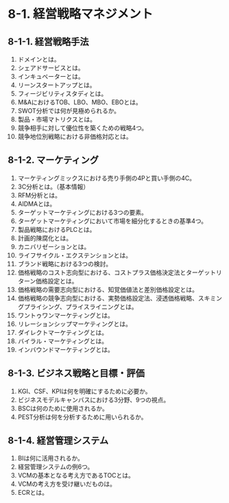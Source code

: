 # 8-1. 経営戦略マネジメント

## 8-1-1. 経営戦略手法

1. ドメインとは。
2. シェアドサービスとは。
3. インキュベーターとは。
4. リーンスタートアップとは。
5. フィージビリティスタディとは。
6. M&AにおけるTOB、LBO、MBO、EBOとは。
7. SWOT分析では何が見極められるか。
8. 製品・市場マトリクスとは。
9. 競争相手に対して優位性を築くための戦略4つ。
10. 競争地位別戦略における非価格対応とは。

## 8-1-2. マーケティング

1. マーケティングミックスにおける売り手側の4Pと買い手側の4C。
2. 3C分析とは。（基本情報）
3. RFM分析とは。
4. AIDMAとは。
5. ターゲットマーケティングにおける3つの要素。
6. ターゲットマーケティングにおいて市場を細分化するときの基準4つ。
7. 製品戦略におけるPLCとは。
8. 計画的陳腐化とは。
9. カニバリゼーションとは。
10. ライフサイクル・エクステンションとは。
11. ブランド戦略における3つの検討。
12. 価格戦略のコスト志向型における、コストプラス価格決定法とターゲットリターン価格設定とは。
13. 価格戦略の需要志向型における、知覚価値法と差別価格設定とは。
14. 価格戦略の競争志向型における、実勢価格設定法、浸透価格戦略、スキミングプライシング、プライスライニングとは。
15. ワントゥワンマーケティングとは。
16. リレーションシップマーケティングとは。
17. ダイレクトマーケティングとは。
18. バイラル・マーケティングとは。
19. インバウンドマーケティングとは。

## 8-1-3. ビジネス戦略と目標・評価

1. KGI、CSF、KPIは何を明確にするために必要か。
2. ビジネスモデルキャンバスにおける3分野、9つの視点。
3. BSCは何のために使用されるか。
4. PEST分析は何を分析するために用いられるか。

## 8-1-4. 経営管理システム

1. BIは何に活用されるか。
2. 経営管理システムの例6つ。
3. VCMの基本となる考え方であるTOCとは。
4. VCMの考え方を受け継いだものは。
5. ECRとは。

